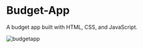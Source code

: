 # Budget-App
A budget app built with HTML, CSS, and JavaScript. 

![budgetapp](https://github.com/mattbhenley/Images)

